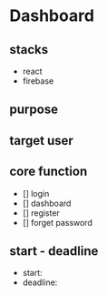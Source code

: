 # Dashboard

## stacks
- react
- firebase

## purpose

## target user

## core function
- [] login
- [] dashboard
- [] register
- [] forget password

## start - deadline
- start: 
- deadline: